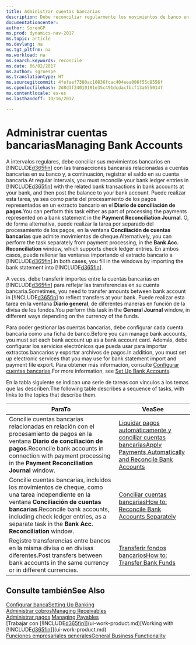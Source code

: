 ```yaml
---
title: Administrar cuentas bancarias
description: Debe reconciliar regularmente los movimientos de banco en Dynamics NAV con las transacciones bancarias relacionadas en sus cuentas bancarias.
documentationcenter: 
author: SorenGP
ms.prod: dynamics-nav-2017
ms.topic: article
ms.devlang: na
ms.tgt_pltfrm: na
ms.workload: na
ms.search.keywords: reconcile
ms.date: 06/02/2017
ms.author: sgroespe
ms.translationtype: HT
ms.sourcegitcommit: 4fefaef7380ac10836fcac404eea006f55d8556f
ms.openlocfilehash: 2d8d3f24010181e35c491dcdacfbcf13a655014f
ms.contentlocale: es-es
ms.lasthandoff: 10/16/2017

---
```

# <a name="managing-bank-accounts"></a><span data-ttu-id="0a866-103">Administrar cuentas bancarias</span><span class="sxs-lookup"><span data-stu-id="0a866-103">Managing Bank Accounts</span></span>
<span data-ttu-id="0a866-104">A intervalos regulares, debe conciliar sus movimientos bancarios en [!INCLUDE[d365fin](includes/d365fin_md.md)] con las transacciones bancarias relacionadas a cuentas bancarias en su banco y, a continuación, registrar el saldo en su cuenta bancaria.</span><span class="sxs-lookup"><span data-stu-id="0a866-104">At regular intervals, you must reconcile your bank ledger entries in [!INCLUDE[d365fin](includes/d365fin_md.md)] with the related bank transactions in bank accounts at your bank, and then post the balance to your bank account.</span></span> <span data-ttu-id="0a866-105">Puede realizar esta tarea, ya sea como parte del procesamiento de los pagos representados en un extracto bancario en el **Diario de conciliación de pagos**.</span><span class="sxs-lookup"><span data-stu-id="0a866-105">You can perform this task either as part of processing the payments represented on a bank statement in the **Payment Reconciliation Journal**.</span></span> <span data-ttu-id="0a866-106">O, de forma alternativa, puede realizar la tarea por separado del procesamiento de los pagos, en la ventana **Conciliación de cuentas bancarias** que admite movimientos de cheque.</span><span class="sxs-lookup"><span data-stu-id="0a866-106">Alternatively, you can perform the task separately from payment processing, in the **Bank Acc. Reconciliation** window, which supports check ledger entries.</span></span> <span data-ttu-id="0a866-107">En ambos casos, puede rellenar las ventanas importando el extracto bancario a [!INCLUDE[d365fin](includes/d365fin_md.md)].</span><span class="sxs-lookup"><span data-stu-id="0a866-107">In both cases, you fill in the windows by importing the bank statement into [!INCLUDE[d365fin](includes/d365fin_md.md)].</span></span>

<span data-ttu-id="0a866-108">A veces, debe transferir importes entre la cuentas bancarias en [!INCLUDE[d365fin](includes/d365fin_md.md)] para reflejar las transferencias en su cuenta bancaria.</span><span class="sxs-lookup"><span data-stu-id="0a866-108">Sometimes, you need to transfer amounts between bank account in [!INCLUDE[d365fin](includes/d365fin_md.md)] to reflect transfers at your bank.</span></span> <span data-ttu-id="0a866-109">Puede realizar esta tarea en la ventana **Diario general**, de diferentes maneras en función de la divisa de los fondos.</span><span class="sxs-lookup"><span data-stu-id="0a866-109">You perform this task in the **General Journal** window, in different ways depending on the currency of the funds.</span></span>

<span data-ttu-id="0a866-110">Para poder gestionar las cuentas bancarias, debe configurar cada cuenta bancaria como una ficha de banco.</span><span class="sxs-lookup"><span data-stu-id="0a866-110">Before you can manage bank accounts, you must set each bank account up as a bank account card.</span></span> <span data-ttu-id="0a866-111">Además, debe configurar los servicios electrónicos que pueda usar para importar extractos bancarios y exportar archivos de pagos.</span><span class="sxs-lookup"><span data-stu-id="0a866-111">In addition, you must set up electronic services that you may use for bank statement import and payment file export.</span></span> <span data-ttu-id="0a866-112">Para obtener más información, consulte [Configurar cuentas bancarias](bank-setup-banking.md).</span><span class="sxs-lookup"><span data-stu-id="0a866-112">For more information, see [Set Up Bank Accounts](bank-setup-banking.md).</span></span>

<span data-ttu-id="0a866-113">En la tabla siguiente se indican una serie de tareas con vínculos a los temas que las describen.</span><span class="sxs-lookup"><span data-stu-id="0a866-113">The following table describes a sequence of tasks, with links to the topics that describe them.</span></span>

| <span data-ttu-id="0a866-114">Para</span><span class="sxs-lookup"><span data-stu-id="0a866-114">To</span></span> | <span data-ttu-id="0a866-115">Vea</span><span class="sxs-lookup"><span data-stu-id="0a866-115">See</span></span> |
| --- | --- |
| <span data-ttu-id="0a866-116">Concilie cuentas bancarias relacionadas en relación con el procesamiento de pagos en la ventana **Diario de conciliación de pagos**.</span><span class="sxs-lookup"><span data-stu-id="0a866-116">Reconcile bank accounts in connection with payment processing in the **Payment Reconciliation Journal** window.</span></span> |[<span data-ttu-id="0a866-117">Liquidar pagos automáticamente y conciliar cuentas bancarias</span><span class="sxs-lookup"><span data-stu-id="0a866-117">Apply Payments Automatically and Reconcile Bank Accounts</span></span>](receivables-apply-payments-auto-reconcile-bank-accounts.md) |
| <span data-ttu-id="0a866-118">Concilie cuentas bancarias, incluidos los movimientos de cheque, como una tarea independiente en la ventana **Conciliación de cuentas bancarias**.</span><span class="sxs-lookup"><span data-stu-id="0a866-118">Reconcile bank accounts, including check ledger entries, as a separate task in the **Bank Acc. Reconciliation** window.</span></span> |[<span data-ttu-id="0a866-119">Conciliar cuentas bancarias</span><span class="sxs-lookup"><span data-stu-id="0a866-119">How to: Reconcile Bank Accounts Separately</span></span>](bank-how-reconcile-bank-accounts-separately.md) |
| <span data-ttu-id="0a866-120">Registre transferencias entre bancos en la misma divisa o en divisas diferentes.</span><span class="sxs-lookup"><span data-stu-id="0a866-120">Post transfers between bank accounts in the same currency or in different currencies.</span></span> |[<span data-ttu-id="0a866-121">Transferir fondos bancarios</span><span class="sxs-lookup"><span data-stu-id="0a866-121">How to: Transfer Bank Funds</span></span>](bank-how-transfer-bank-funds.md) |

## <a name="see-also"></a><span data-ttu-id="0a866-122">Consulte también</span><span class="sxs-lookup"><span data-stu-id="0a866-122">See Also</span></span>
[<span data-ttu-id="0a866-123">Configurar banca</span><span class="sxs-lookup"><span data-stu-id="0a866-123">Setting Up Banking</span></span>](bank-setup-banking.md)  
[<span data-ttu-id="0a866-124">Administrar cobros</span><span class="sxs-lookup"><span data-stu-id="0a866-124">Managing Receivables</span></span>](receivables-manage-receivables.md)  
<span data-ttu-id="0a866-125">[Administrar pagos](payables-manage-payables.md)  </span><span class="sxs-lookup"><span data-stu-id="0a866-125">[Managing Payables](payables-manage-payables.md)  </span></span>  
<span data-ttu-id="0a866-126">[Trabajar con [!INCLUDE[d365fin](includes/d365fin_md.md)]](ui-work-product.md)</span><span class="sxs-lookup"><span data-stu-id="0a866-126">[Working with [!INCLUDE[d365fin](includes/d365fin_md.md)]](ui-work-product.md)</span></span>  
[<span data-ttu-id="0a866-127">Funciones empresariales generales</span><span class="sxs-lookup"><span data-stu-id="0a866-127">General Business Functionality</span></span>](ui-across-business-areas.md)  

